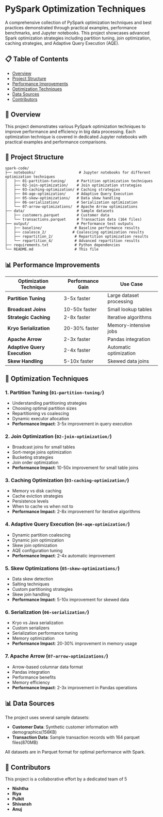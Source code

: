 # PySpark Optimization Techniques

A comprehensive collection of PySpark optimization techniques and best practices demonstrated through practical examples, performance benchmarks, and Jupyter notebooks. This project showcases advanced Spark optimization strategies including partition tuning, join optimization, caching strategies, and Adaptive Query Execution (AQE).

## 📋 Table of Contents

- [Overview](#-overview)
- [Project Structure](#-project-structure)
- [Performance Improvements](#-performance-improvements)
- [Optimization Techniques](#-optimization-techniques)
- [Data Sources](#-data-sources)
- [Contributors](#-contributors)

## 🎯 Overview

This project demonstrates various PySpark optimization techniques to improve performance and efficiency in big data processing. Each optimization technique is covered in dedicated Jupyter notebooks with practical examples and performance comparisons.

## 📁 Project Structure

```
spark-code/
├── notebooks/                    # Jupyter notebooks for different optimization techniques
│   ├── 01-partition-tuning/     # Partition optimization techniques
│   ├── 02-join-optimization/    # Join optimization strategies
│   ├── 03-caching-optimization/ # Caching strategies
│   ├── 04-aqe-optimization/     # Adaptive Query Execution
│   ├── 05-skew-optimizations/   # Data skew handling
│   ├── 06-serialization/        # Serialization optimization
│   └── 07-arrow-optimizations/  # Apache Arrow optimizations
├── data/                        # Sample datasets
│   ├── customers.parquet        # Customer data
│   └── transactions.parquet     # Transaction data (164 files)
├── output/                      # Performance test outputs
│   ├── baseline/               # Baseline performance results
│   ├── coalesce_2/            # Coalescing optimization results
│   ├── repartition_2/          # Repartition optimization results
│   └── repartition_4/          # Advanced repartition results
├── requirements.txt            # Python dependencies
└── README.md                   # This file
```


## 📊 Performance Improvements

| Optimization Technique | Performance Gain | Use Case |
|------------------------|------------------|----------|
| **Partition Tuning** | 3-5x faster | Large dataset processing |
| **Broadcast Joins** | 10-50x faster | Small lookup tables |
| **Strategic Caching** | 2-8x faster | Iterative algorithms |
| **Kryo Serialization** | 20-30% faster | Memory-intensive jobs |
| **Apache Arrow** | 2-3x faster | Pandas integration |
| **Adaptive Query Execution** | 2-4x faster | Automatic optimization |
| **Skew Handling** | 5-10x faster | Skewed data joins |

## 🚀 Optimization Techniques

### 1. Partition Tuning (`01-partition-tuning/`)
- Understanding partitioning strategies
- Choosing optimal partition sizes
- Repartitioning vs coalescing
- Dynamic executor allocation
- **Performance Impact**: 3-5x improvement in query execution

### 2. Join Optimization (`02-join-optimization/`)
- Broadcast joins for small tables
- Sort-merge joins optimization
- Bucketing strategies
- Join order optimization
- **Performance Impact**: 10-50x improvement for small table joins

### 3. Caching Optimization (`03-caching-optimization/`)
- Memory vs disk caching
- Cache eviction strategies
- Persistence levels
- When to cache vs when not to
- **Performance Impact**: 2-8x improvement for iterative algorithms

### 4. Adaptive Query Execution (`04-aqe-optimization/`)
- Dynamic partition coalescing
- Dynamic join optimization
- Skew join optimization
- AQE configuration tuning
- **Performance Impact**: 2-4x automatic improvement

### 5. Skew Optimizations (`05-skew-optimizations/`)
- Data skew detection
- Salting techniques
- Custom partitioning strategies
- Skew join handling
- **Performance Impact**: 5-10x improvement for skewed data

### 6. Serialization (`06-serialization/`)
- Kryo vs Java serialization
- Custom serializers
- Serialization performance tuning
- Memory optimization
- **Performance Impact**: 20-30% improvement in memory usage

### 7. Apache Arrow (`07-arrow-optimizations/`)
- Arrow-based columnar data format
- Pandas integration
- Performance benefits
- Memory efficiency
- **Performance Impact**: 2-3x improvement in Pandas operations

## 📊 Data Sources

The project uses several sample datasets:

- **Customer Data**: Synthetic customer information with demographics(156KB)
- **Transaction Data**: Sample transaction records with 164 parquet files(870MB)

All datasets are in Parquet format for optimal performance with Spark.

## 👥 Contributors

This project is a collaborative effort by a dedicated team of 5
- **Nishtha**
- **Riya**
- **Pulkit**
- **Shivansh**
- **Anuj**
